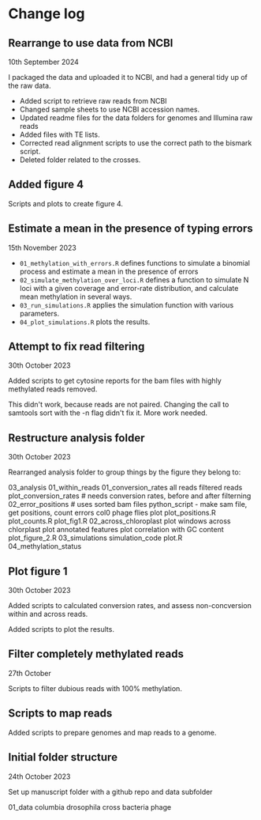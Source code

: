 # Change log

## Rearrange to use data from NCBI

10th September 2024

I packaged the data and uploaded it to NCBI, and had a general tidy up of the raw data.

- Added script to retrieve raw reads from NCBI
- Changed sample sheets to use NCBI accession names.
- Updated readme files for the data folders for genomes and Illumina raw reads
- Added files with TE lists.
- Corrected read alignment scripts to use the correct path to the bismark script.
- Deleted folder related to the crosses.

## Added figure 4

Scripts and plots to create figure 4.

## Estimate a mean in the presence of typing errors

15th November 2023

- `01_methylation_with_errors.R` defines functions to simulate a binomial
  process and estimate a mean in the presence of errors
- `02_simulate_methylation_over_loci.R` defines a function to simulate N loci
  with a given coverage and error-rate distribution, and calculate mean
  methylation in several ways.
- `03_run_simulations.R` applies the simulation function with various parameters.
- `04_plot_simulations.R` plots the results.


## Attempt to fix read filtering

30th October 2023

Added scripts to get cytosine reports for the bam files with highly methylated 
reads removed.

This didn't work, because reads are not paired. Changing the call to samtools
sort with the -n flag didn't fix it. More work needed.

## Restructure analysis folder
30th October 2023

Rearranged analysis folder to group things by the figure they belong to:

03_analysis
    01_within_reads
        01_conversion_rates
            all reads
            filtered reads
            plot_conversion_rates # needs conversion rates, before and after filterning
        02_error_positions # uses sorted bam files
            python_script - make sam file, get positions, count errors
            col0
            phage
            flies
            plot
            plot_positions.R
            plot_counts.R
        plot_fig1.R
    02_across_chloroplast
        plot windows across chlorplast
        plot annotated features
        plot correlation with GC content
        plot_figure_2.R
    03_simulations
        simulation_code
        plot.R
    04_methylation_status

## Plot figure 1

30th October 2023

Added scripts to calculated conversion rates, and assess non-concversion within
and across reads.

Added scripts to plot the results.

## Filter completely methylated reads

27th October

Scripts to filter dubious reads with 100% methylation.

## Scripts to map reads

Added scripts to prepare genomes and map reads to a genome.

## Initial folder structure

24th October 2023

Set up manuscript folder with a github repo and data subfolder

01_data
    columbia
    drosophila
    cross
    bacteria
    phage
